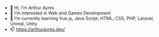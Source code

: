 - 👋 Hi, I’m Arthur Ayres
- 👀 I’m interested in Web and Games Development 
- 🌱 I’m currently learning Vue.js, Java Script, HTML, CSS, PHP, Laravel, Unreal, Unity
- 📫 https://arthurayres.dev/
<!--

<h3>:octocat: My GitHub Statistics</h3>


![Anurag's GitHub stats](https://github-readme-stats.vercel.app/api?username=AFS12&show_icons=true&theme=radical&count_private=true) ![Top Langs](https://github-readme-stats.vercel.app/api/top-langs/?username=AFS12&layout=compact&theme=radical&langs_count=8)

<h3>:octocat: Julia's GitHub Statistics</h3>


![Anurag's GitHub stats](https://github-readme-stats.vercel.app/api?username=juliagoncaalves&show_icons=true&theme=radical&count_private=true) ![Top Langs](https://github-readme-stats.vercel.app/api/top-langs/?username=juliagoncaalves&layout=compact&theme=radical&langs_count=8)
 -->
